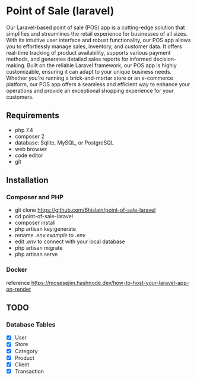 # Point of Sale (laravel)

Our Laravel-based point of sale (POS) app is a cutting-edge solution that simplifies and streamlines the retail experience for businesses of all sizes. With its intuitive user interface and robust functionality, our POS app allows you to effortlessly manage sales, inventory, and customer data. It offers real-time tracking of product availability, supports various payment methods, and generates detailed sales reports for informed decision-making. Built on the reliable Laravel framework, our POS app is highly customizable, ensuring it can adapt to your unique business needs. Whether you're running a brick-and-mortar store or an e-commerce platform, our POS app offers a seamless and efficient way to enhance your operations and provide an exceptional shopping experience for your customers.

## Requirements

-   php 7.4
-   composer 2
-   database: Sqlite, MySQL, or PostgreSQL
-   web browser
-   code editor
-   git

## Installation

### Composer and PHP

-   git clone https://github.com/6hislain/point-of-sale-laravel
-   cd point-of-sale-laravel
-   composer install
-   php artisan key:generate
-   rename _.env.example_ to _.env_
-   edit _.env_ to connect with your local database
-   php artisan migrate
-   php artisan serve

### Docker

reference https://mosesejim.hashnode.dev/how-to-host-your-laravel-app-on-render

## TODO

### Database Tables

-   [x] User
-   [x] Store
-   [x] Category
-   [x] Product
-   [x] Client
-   [x] Transaction
